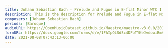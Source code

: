 ```yaml
---
title: Johann Sebastian Bach - Prelude and Fugue in E-flat Minor WTC I BWV 853 (2)
description: This is the description for Prelude and Fugue in E-flat Minor WTC I BWV 853 by Johann Sebastian Bach
composers: [Johann Sebastian Bach]
periods: [Baroque]
audioURL: https://OpenMusicDataset.github.io/Maestro/maestro-v3.0.0/2015/MIDI-Unprocessed_R1_D2-13-20_mid--AUDIO-from_mp3_14_R1_2015_wav--1.midi
formURL: https://docs.google.com/forms/d/e/1FAIpQLSdSc4DFoTYKeJvdowiBmKy1sbQU_UJD99TZHfJx9eQ9DgIU2g/viewform
date: 2021-08-08T07:43:13-06:00
---
```

